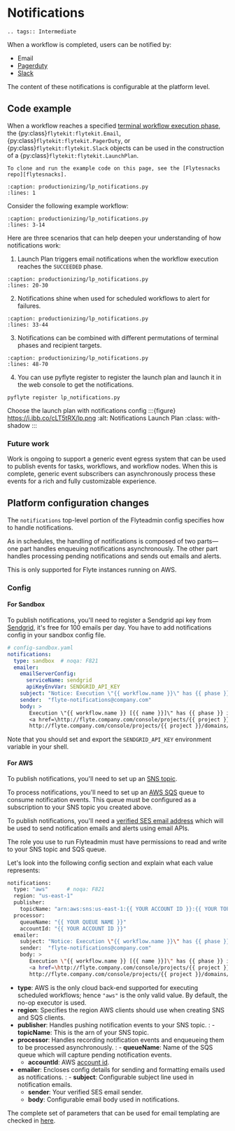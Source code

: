 # Notifications

```{eval-rst}
.. tags:: Intermediate

```

When a workflow is completed, users can be notified by:

- Email
- [Pagerduty](https://support.pagerduty.com/docs/email-integration-guide#integrating-with-a-pagerduty-service)
- [Slack](https://slack.com/help/articles/206819278-Send-emails-to-Slack)

The content of these notifications is configurable at the platform level.

## Code example

When a workflow reaches a specified [terminal workflow execution phase](https://github.com/flyteorg/flytekit/blob/v0.16.0b7/flytekit/core/notification.py#L10,L15), the {py:class}`flytekit:flytekit.Email`, {py:class}`flytekit:flytekit.PagerDuty`, or {py:class}`flytekit:flytekit.Slack` objects can be used in the construction of a {py:class}`flytekit:flytekit.LaunchPlan`.

```{note}
To clone and run the example code on this page, see the [Flytesnacks repo][flytesnacks].
```

```{rli} https://raw.githubusercontent.com/flyteorg/flytesnacks/69dbe4840031a85d79d9ded25f80397c6834752d/examples/productionizing/productionizing/lp_notifications.py
:caption: productionizing/lp_notifications.py
:lines: 1
```

Consider the following example workflow:

```{rli} https://raw.githubusercontent.com/flyteorg/flytesnacks/69dbe4840031a85d79d9ded25f80397c6834752d/examples/productionizing/productionizing/lp_notifications.py
:caption: productionizing/lp_notifications.py
:lines: 3-14
```

Here are three scenarios that can help deepen your understanding of how notifications work:

1. Launch Plan triggers email notifications when the workflow execution reaches the `SUCCEEDED` phase.

```{rli} https://raw.githubusercontent.com/flyteorg/flytesnacks/69dbe4840031a85d79d9ded25f80397c6834752d/examples/productionizing/productionizing/lp_notifications.py
:caption: productionizing/lp_notifications.py
:lines: 20-30
```

2. Notifications shine when used for scheduled workflows to alert for failures.

```{rli} https://raw.githubusercontent.com/flyteorg/flytesnacks/69dbe4840031a85d79d9ded25f80397c6834752d/examples/productionizing/productionizing/lp_notifications.py
:caption: productionizing/lp_notifications.py
:lines: 33-44
```

3. Notifications can be combined with different permutations of terminal phases and recipient targets.

```{rli} https://raw.githubusercontent.com/flyteorg/flytesnacks/69dbe4840031a85d79d9ded25f80397c6834752d/examples/productionizing/productionizing/lp_notifications.py
:caption: productionizing/lp_notifications.py
:lines: 48-70
```

4. You can use pyflyte register to register the launch plan and launch it in the web console to get the notifications.

```
pyflyte register lp_notifications.py
```

Choose the launch plan with notifications config
:::{figure} https://i.ibb.co/cLT5tRX/lp.png
:alt: Notifications Launch Plan
:class: with-shadow
:::


### Future work

Work is ongoing to support a generic event egress system that can be used to publish events for tasks, workflows, and workflow nodes. When this is complete, generic event subscribers can asynchronously process these events for a rich and fully customizable experience.

## Platform configuration changes

The `notifications` top-level portion of the Flyteadmin config specifies how to handle notifications.

As in schedules, the handling of notifications is composed of two parts— one part handles enqueuing notifications asynchronously. The other part handles processing pending notifications and sends out emails and alerts.

This is only supported for Flyte instances running on AWS.

### Config
#### For Sandbox
To publish notifications, you'll need to register a Sendgrid api key from [Sendgrid](https://sendgrid.com/), it's free for 100 emails per day. You have to add notifications config in your sandbox config file.

```yaml
# config-sandbox.yaml
notifications:
  type: sandbox  # noqa: F821
  emailer:
    emailServerConfig:
      serviceName: sendgrid
      apiKeyEnvVar: SENDGRID_API_KEY
    subject: "Notice: Execution \"{{ workflow.name }}\" has {{ phase }} in \"{{ domain }}\"."
    sender:  "flyte-notifications@company.com"
    body: >
       Execution \"{{ workflow.name }} [{{ name }}]\" has {{ phase }} in \"{{ domain }}\". View details at
       <a href=\http://flyte.company.com/console/projects/{{ project }}/domains/{{ domain }}/executions/{{ name }}>
       http://flyte.company.com/console/projects/{{ project }}/domains/{{ domain }}/executions/{{ name }}</a>. {{ error }}
```

Note that you should set and export the `SENDGRID_API_KEY` environment variable in your shell.

#### For AWS
To publish notifications, you'll need to set up an [SNS topic](https://aws.amazon.com/sns/?whats-new-cards.sort-by=item.additionalFields.postDateTime&whats-new-cards.sort-order=desc).

To process notifications, you'll need to set up an [AWS SQS](https://aws.amazon.com/sqs/) queue to consume notification events. This queue must be configured as a subscription to your SNS topic you created above.

To publish notifications, you'll need a [verified SES email address](https://docs.aws.amazon.com/ses/latest/DeveloperGuide/verify-addresses-and-domains.html) which will be used to send notification emails and alerts using email APIs.

The role you use to run Flyteadmin must have permissions to read and write to your SNS topic and SQS queue.

Let's look into the following config section and explain what each value represents:

```bash
notifications:
  type: "aws"      # noqa: F821
  region: "us-east-1"
  publisher:
    topicName: "arn:aws:sns:us-east-1:{{ YOUR ACCOUNT ID }}:{{ YOUR TOPIC }}"
  processor:
    queueName: "{{ YOUR QUEUE NAME }}"
    accountId: "{{ YOUR ACCOUNT ID }}"
  emailer:
    subject: "Notice: Execution \"{{ workflow.name }}\" has {{ phase }} in \"{{ domain }}\"."
    sender:  "flyte-notifications@company.com"
    body: >
       Execution \"{{ workflow.name }} [{{ name }}]\" has {{ phase }} in \"{{ domain }}\". View details at
       <a href=\http://flyte.company.com/console/projects/{{ project }}/domains/{{ domain }}/executions/{{ name }}>
       http://flyte.company.com/console/projects/{{ project }}/domains/{{ domain }}/executions/{{ name }}</a>. {{ error }}
```

- **type**: AWS is the only cloud back-end supported for executing scheduled workflows; hence `"aws"` is the only valid value. By default, the no-op executor is used.
- **region**: Specifies the region AWS clients should use when creating SNS and SQS clients.
- **publisher**: Handles pushing notification events to your SNS topic.
  : - **topicName**: This is the arn of your SNS topic.
- **processor**: Handles recording notification events and enqueueing them to be processed asynchronously.
  : - **queueName**: Name of the SQS queue which will capture pending notification events.
    - **accountId**: AWS [account id](https://docs.aws.amazon.com/IAM/latest/UserGuide/console_account-alias.html#FindingYourAWSId).
- **emailer**: Encloses config details for sending and formatting emails used as notifications.
  : - **subject**: Configurable subject line used in notification emails.
    - **sender**: Your verified SES email sender.
    - **body**: Configurable email body used in notifications.

The complete set of parameters that can be used for email templating are checked in [here](https://github.com/flyteorg/flyteadmin/blob/a84223dab00dfa52d8ba1ed2d057e77b6c6ab6a7/pkg/async/notifications/email.go#L18,L30).


[flytesnacks]: https://github.com/flyteorg/flytesnacks/tree/master/examples/productionizing/
